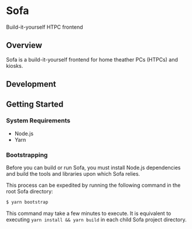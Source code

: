 # Sofa
Build-it-yourself HTPC frontend

## Overview
Sofa is a build-it-yourself frontend for home theather PCs (HTPCs) and kiosks.

## Development

## Getting Started

### System Requirements
- Node.js
- Yarn

### Bootstrapping
Before you can build or run Sofa, you must install Node.js dependencies and build the tools and libraries upon which Sofa relies.

This process can be expedited by running the following command in the root Sofa directory:

```bash
$ yarn bootstrap
```

This command may take a few minutes to execute. It is equivalent to executing `yarn install && yarn build` in each child Sofa project directory.
